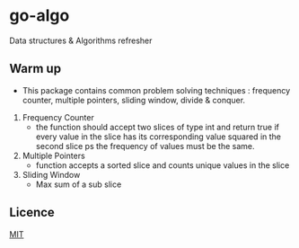 # go-algo

Data structures &amp; Algorithms refresher

## Warm up

- This package contains common problem solving techniques : frequency counter, multiple pointers, sliding window, divide & conquer.

1. Frequency Counter
   - the function should accept two slices of type int and return true if
     every value in the slice has its corresponding value squared in the second slice ps
     the frequency of values must be the same.
2. Multiple Pointers
   - function accepts a sorted slice and counts unique values in the slice
3. Sliding Window
   - Max sum of a sub slice

## Licence

[MIT](./LICENSE)
